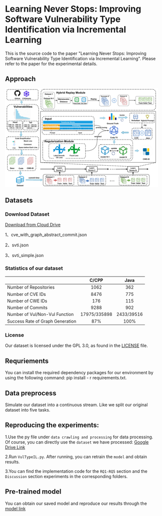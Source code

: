 # Learning Never Stops: Improving Software Vulnerability Type Identification via Incremental Learning

This is the source code to the paper "Learning Never Stops: Improving Software Vulnerability Type Identification via Incremental Learning". Please refer to the paper for the experimental details.

## Approach
<img src="figs/framework.png">

## Datasets


###  Download Dataset
[Download from Cloud Drive](https://drive.google.com/drive/folders/1FMJDuZd9B05mD5dQYlPCQaHvY8JURyZm)

1、cve_with_graph_abstract_commit.json

2、svti.json

3、svti_simple.json


###  Statistics of our dataset

|                                  |      C/CPP     |      Java     |  
|----------------------------------|:--------------:|:-------------:|
| Number of Repositories           |      1062      |      362      | 
| Number of CVE IDs                |      8476      |      775      |    
| Number of CWE IDs                |      176       |      115      |   
| Number of Commits                |      9288      |      902      |   
| Number of Vul/Non-Vul Function   |  17975/335898  |  2433/39516   | 
| Success Rate of Graph Generation |      87%       |     100%      |    


### License

Our dataset is licensed under the GPL 3.0, as found in the [LICENSE](LICENSE.txt) file.


## Requriements
You can install the required dependency packages for our environment by using the following command: pip install - r requirements.txt.

## Data preprocess
Simulate our dataset into a continuous stream. Like we split our original dataset into five tasks.

## Reproducing the experiments:
1.Use the py file under ``data crawling and processing`` for data processing. Of course, you can directly use the ``dataset`` we have processed: [Google Drive Link](https://drive.google.com/drive/folders/1P42XsDWeMqAW33oS0gGamXEqxYiMjO5i?usp=drive_link)

2.Run ``VulTypeIL.py``. After running, you can retrain the ``model`` and obtain results.

3.You can find the implementation code for the ``RQ1-RQ5`` section and the ``Discussion`` section experiments in the corresponding folders. 

## Pre-trained model
You can obtain our saved model and reproduce our results through the <a href="https://drive.google.com/drive/folders/1GuchdeFsGUKh8tvCles9kcjIcC-loD5v">model link</a>
